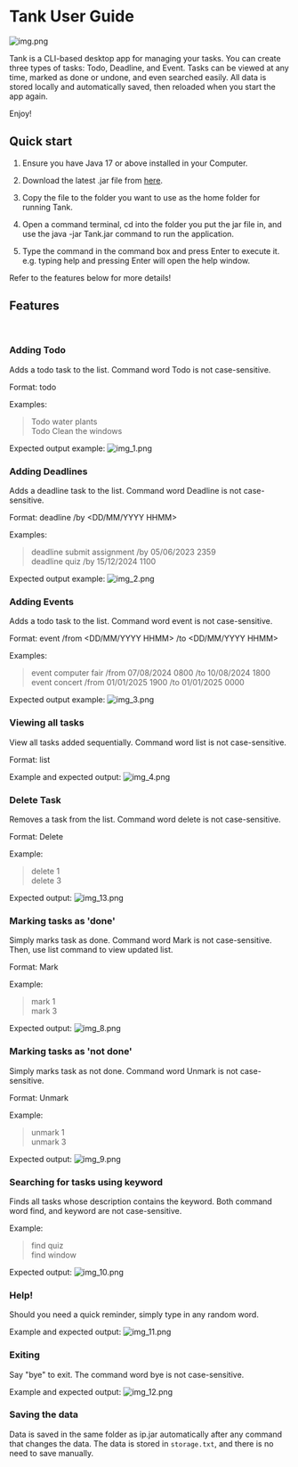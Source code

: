 # Tank User Guide

![img.png](img.png)

Tank is a CLI-based desktop app for managing your tasks.
You can create three types of tasks: Todo, Deadline, and Event.
Tasks can be viewed at any time, marked as done or undone, and even searched easily.
All data is stored locally and automatically saved, then reloaded when you start the app again.

Enjoy!
<br/>

## Quick start
1) Ensure you have Java 17 or above installed in your Computer.

2) Download the latest .jar file from [here](https://github.com/Tanjy55/ip/releases/tag/Merging-PRs).

3) Copy the file to the folder you want to use as the home folder for running Tank.

4) Open a command terminal, cd into the folder you put the jar file in, and use the java -jar Tank.jar command to run the application.

5) Type the command in the command box and press Enter to execute it. e.g. typing help and pressing Enter will open the help window.

Refer to the features below for more details!
<br/>

## Features
<br/>

### Adding Todo

Adds a todo task to the list. Command word Todo is not case-sensitive.

Format: todo <description>

Examples: 
> Todo water plants <br/>
> Todo Clean the windows

Expected output example:
![img_1.png](img_1.png)
<br/>

### Adding Deadlines

Adds a deadline task to the list. Command word Deadline is not case-sensitive.

Format: deadline <description> /by <DD/MM/YYYY HHMM>

Examples:
> deadline submit assignment /by 05/06/2023 2359 <br/>
> deadline quiz /by 15/12/2024 1100

Expected output example:
![img_2.png](img_2.png)
<br/>

### Adding Events

Adds a todo task to the list. Command word event is not case-sensitive.

Format: event <description> /from <DD/MM/YYYY HHMM> /to <DD/MM/YYYY HHMM>

Examples:
> event computer fair /from 07/08/2024 0800 /to 10/08/2024 1800 <br/>
> event concert /from 01/01/2025 1900 /to 01/01/2025 0000

Expected output example:
![img_3.png](img_3.png)
<br/>

### Viewing all tasks

View all tasks added sequentially. Command word list is not case-sensitive.

Format: list

Example and expected output:
![img_4.png](img_4.png)
<br/>

### Delete Task

Removes a task from the list. Command word delete is not case-sensitive.

Format: Delete <number shown in list>

Example:
> delete 1 <br/>
> delete 3

Expected output:
![img_13.png](img_13.png)
<br/>

### Marking tasks as 'done'

Simply marks task as done. Command word Mark is not case-sensitive.
Then, use list command to view updated list.

Format: Mark <number shown in list>

Example:
> mark 1 <br/>
> mark 3

Expected output:
![img_8.png](img_8.png)
<br/>

### Marking tasks as 'not done'

Simply marks task as not done. Command word Unmark is not case-sensitive.

Format: Unmark <number shown in list>

Example:
> unmark 1 <br/>
> unmark 3

Expected output:
![img_9.png](img_9.png)
<br/>

### Searching for tasks using keyword

Finds all tasks whose description contains the keyword. 
Both command word find, and keyword are not case-sensitive.

Example:
> find quiz <br/>
> find window

Expected output:
![img_10.png](img_10.png)
<br/>

### Help!

Should you need a quick reminder, simply type in any random word.

Example and expected output:
![img_11.png](img_11.png)
<br/>

### Exiting 

Say "bye" to exit. The command word bye is not case-sensitive.

Example and expected output:
![img_12.png](img_12.png)
<br/>

### Saving the data
Data is saved in the same folder as ip.jar automatically after any command that changes the data. 
The data is stored in `storage.txt`, and there is no need to save manually.

